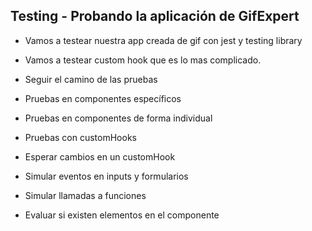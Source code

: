 ## Testing - Probando la aplicación de GifExpert

- Vamos a testear nuestra app creada de gif con jest y testing library
- Vamos a testear custom hook que es lo mas complicado.

- Seguir el camino de las pruebas

- Pruebas en componentes específicos

- Pruebas en componentes de forma individual

- Pruebas con customHooks

- Esperar cambios en un customHook

- Simular eventos en inputs y formularios

- Simular llamadas a funciones

- Evaluar si existen elementos en el componente
